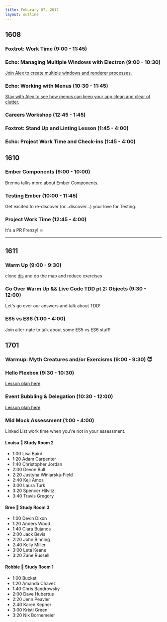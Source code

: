 ```yaml
---
title: Feburary 07, 2017
layout: outline
---
```


## 1608

### Foxtrot: Work Time (9:00 - 11:45)

### Echo: Managing Multiple Windows with Electron (9:00 - 10:30)
[Join Alex to create multiple windows and renderer processes.](http://frontend.turing.io/lessons/electron-multiple-windows.html)

### Echo: Working with Menus (10:30 - 11:45)
[Stay with Alex to see how menus can keep your app clean and clear of clutter.](http://frontend.turing.io/lessons/electron-menu.html)

### Careers Workshop (12:45 - 1:45)

### Foxtrot: Stand Up and Linting Lesson (1:45 - 4:00)

### Echo: Project Work Time and Check-ins (1:45 - 4:00)

## 1610

### Ember Components (9:00 - 10:00)
Brenna talks more about Ember Components.

### Testing Ember (10:00 - 11:45)
Get excited to re-discover (or...discover...) your love for Testing.

### Project Work Time (12:45 - 4:00)
It's a PR Frenzy! :fire:

--------------------------------------------

## 1611

### Warm Up (9:00 - 9:30)

clone [dis](https://github.com/joshuajhun/js-enums) and do the map and reduce exercises

### Go Over Warm Up && Live Code TDD pt 2: Objects (9:30 - 12:00)

Let's go over our answers and talk about TDD!

### ES5 vs ES6 (1:00 - 4:00)

Join alter-nate to talk about some ES5 vs ES6 stuff!
## 1701

### Warmup: Myth Creatures and/or Exercisms (9:00 - 9:30) :smiling_imp:

### Hello Flexbox (9:30 - 10:30)

[Lesson plan here](http://frontend.turing.io/lessons/module-1/introduction-to-flexbox.html)

### Event Bubbling & Delegation (10:30 - 12:00)

[Lesson plan here](http://frontend.turing.io/lessons/event-bubbling-and-delegation.html)

### Mid Mock Assessment (1:00 - 4:00)

Linked List work time when you're not in your assessment.

#### Louisa :hear_no_evil: Study Room 2

* 1:00 Lisa Baird
* 1:20 Adam Carpenter
* 1:40 Christopher Jordan
* 2:00 Devon Bull
* 2:20 Justyna Winiarska-Field
* 2:40 Keji Amos
* 3:00 Laura Turk
* 3:20 Spencer Hilvitz
* 3:40 Travis Gregory

#### Bree :see_no_evil: Study Room 3

* 1:00 Devin Dixon
* 1:20 Anders Wood
* 1:40 Ciara Bujanos
* 2:00 Jack Bevis
* 2:20 John Binning
* 2:40 Kelly Miller
* 3:00 Leta Keane
* 3:20 Zane Russell

#### Robbie :speak_no_evil: Study Room 1

* 1:00 Bucket
* 1:20 Amanda Chavez
* 1:40 Chris Bandrowsky
* 2:00 Dave Hubertus
* 2:20 Jenn Peavler
* 2:40 Karen Kepner
* 3:00 Kristi Green
* 3:20 Nik Bornemeier
